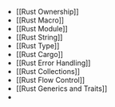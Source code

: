 - [[Rust Ownership]]
- [[Rust Macro]]
- [[Rust Module]]
- [[Rust String]]
- [[Rust Type]]
- [[Rust Cargo]]
- [[Rust Error Handling]]
- [[Rust Collections]]
- [[Rust Flow Control]]
- [[Rust Generics and Traits]]
- 